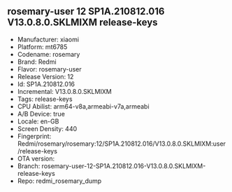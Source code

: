 ## rosemary-user 12 SP1A.210812.016 V13.0.8.0.SKLMIXM release-keys
- Manufacturer: xiaomi
- Platform: mt6785
- Codename: rosemary
- Brand: Redmi
- Flavor: rosemary-user
- Release Version: 12
- Id: SP1A.210812.016
- Incremental: V13.0.8.0.SKLMIXM
- Tags: release-keys
- CPU Abilist: arm64-v8a,armeabi-v7a,armeabi
- A/B Device: true
- Locale: en-GB
- Screen Density: 440
- Fingerprint: Redmi/rosemary/rosemary:12/SP1A.210812.016/V13.0.8.0.SKLMIXM:user/release-keys
- OTA version: 
- Branch: rosemary-user-12-SP1A.210812.016-V13.0.8.0.SKLMIXM-release-keys
- Repo: redmi_rosemary_dump
